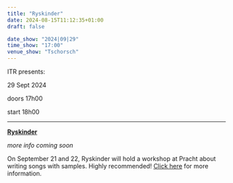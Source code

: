```yaml
---
title: "Ryskinder"
date: 2024-08-15T11:12:35+01:00
draft: false

date_show: "2024|09|29"
time_show: "17:00"
venue_show: "Tschorsch"
---
```


ITR presents:

29 Sept 2024

doors 17h00

start 18h00

---

**[Ryskinder](https://www.ryskinder.com/)**

_more info coming soon_

<!-- ![Ryskinder](../../posters/2024-09-29.jpg) -->

On September 21 and 22, Ryskinder will hold a workshop at Pracht about writing songs with samples. Highly recommended! [Click here](https://pracht-ev.net/en/program/sampler-songwriting-workshop-with-ryskinder) for more information.

